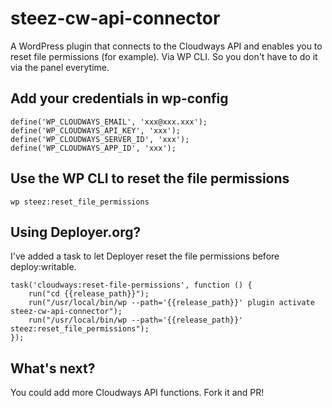 # steez-cw-api-connector
A WordPress plugin that connects to the Cloudways API and enables you to reset file permissions (for example). Via WP CLI. So you don't have to do it via the panel everytime.

## Add your credentials in wp-config
```
define('WP_CLOUDWAYS_EMAIL', 'xxx@xxx.xxx');
define('WP_CLOUDWAYS_API_KEY', 'xxx');
define('WP_CLOUDWAYS_SERVER_ID', 'xxx');
define('WP_CLOUDWAYS_APP_ID', 'xxx');
```

## Use the WP CLI to reset the file permissions
```
wp steez:reset_file_permissions
```

## Using Deployer.org?
I've added a task to let Deployer reset the file permissions before deploy:writable.

```
task('cloudways:reset-file-permissions', function () {
	run("cd {{release_path}}");
	run("/usr/local/bin/wp --path='{{release_path}}' plugin activate steez-cw-api-connector");
	run("/usr/local/bin/wp --path='{{release_path}}' steez:reset_file_permissions");
});
```

## What's next?
You could add more Cloudways API functions. Fork it and PR!
